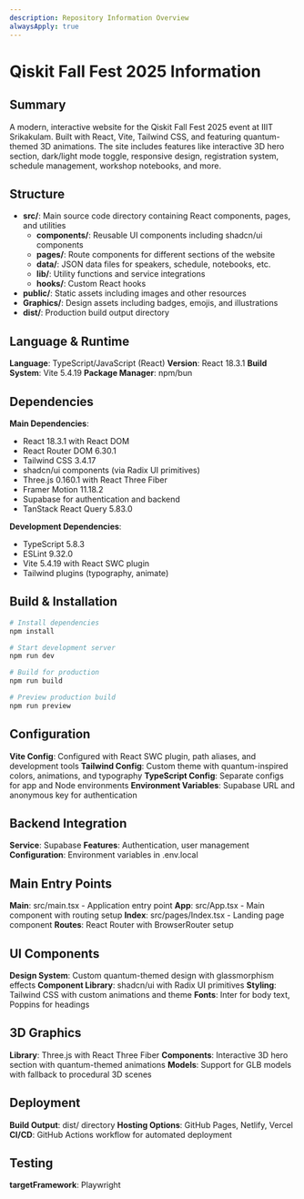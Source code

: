 ```yaml
---
description: Repository Information Overview
alwaysApply: true
---
```


# Qiskit Fall Fest 2025 Information

## Summary
A modern, interactive website for the Qiskit Fall Fest 2025 event at IIIT Srikakulam. Built with React, Vite, Tailwind CSS, and featuring quantum-themed 3D animations. The site includes features like interactive 3D hero section, dark/light mode toggle, responsive design, registration system, schedule management, workshop notebooks, and more.

## Structure
- **src/**: Main source code directory containing React components, pages, and utilities
  - **components/**: Reusable UI components including shadcn/ui components
  - **pages/**: Route components for different sections of the website
  - **data/**: JSON data files for speakers, schedule, notebooks, etc.
  - **lib/**: Utility functions and service integrations
  - **hooks/**: Custom React hooks
- **public/**: Static assets including images and other resources
- **Graphics/**: Design assets including badges, emojis, and illustrations
- **dist/**: Production build output directory

## Language & Runtime
**Language**: TypeScript/JavaScript (React)
**Version**: React 18.3.1
**Build System**: Vite 5.4.19
**Package Manager**: npm/bun

## Dependencies
**Main Dependencies**:
- React 18.3.1 with React DOM
- React Router DOM 6.30.1
- Tailwind CSS 3.4.17
- shadcn/ui components (via Radix UI primitives)
- Three.js 0.160.1 with React Three Fiber
- Framer Motion 11.18.2
- Supabase for authentication and backend
- TanStack React Query 5.83.0

**Development Dependencies**:
- TypeScript 5.8.3
- ESLint 9.32.0
- Vite 5.4.19 with React SWC plugin
- Tailwind plugins (typography, animate)

## Build & Installation
```bash
# Install dependencies
npm install

# Start development server
npm run dev

# Build for production
npm run build

# Preview production build
npm run preview
```

## Configuration
**Vite Config**: Configured with React SWC plugin, path aliases, and development tools
**Tailwind Config**: Custom theme with quantum-inspired colors, animations, and typography
**TypeScript Config**: Separate configs for app and Node environments
**Environment Variables**: Supabase URL and anonymous key for authentication

## Backend Integration
**Service**: Supabase
**Features**: Authentication, user management
**Configuration**: Environment variables in .env.local

## Main Entry Points
**Main**: src/main.tsx - Application entry point
**App**: src/App.tsx - Main component with routing setup
**Index**: src/pages/Index.tsx - Landing page component
**Routes**: React Router with BrowserRouter setup

## UI Components
**Design System**: Custom quantum-themed design with glassmorphism effects
**Component Library**: shadcn/ui with Radix UI primitives
**Styling**: Tailwind CSS with custom animations and theme
**Fonts**: Inter for body text, Poppins for headings

## 3D Graphics
**Library**: Three.js with React Three Fiber
**Components**: Interactive 3D hero section with quantum-themed animations
**Models**: Support for GLB models with fallback to procedural 3D scenes

## Deployment
**Build Output**: dist/ directory
**Hosting Options**: GitHub Pages, Netlify, Vercel
**CI/CD**: GitHub Actions workflow for automated deployment

## Testing
**targetFramework**: Playwright